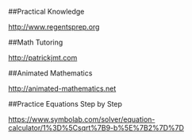 ##Practical Knowledge 

http://www.regentsprep.org

##Math Tutoring 

http://patrickjmt.com

##Animated Mathematics

http://animated-mathematics.net

##Practice Equations Step by Step

https://www.symbolab.com/solver/equation-calculator/1%3D%5Csqrt%7B9-b%5E%7B2%7D%7D













